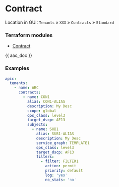 # Contract

Location in GUI:
`Tenants` » `XXX` » `Contracts` » `Standard`

### Terraform modules

* [Contract](https://registry.terraform.io/modules/netascode/contract/aci/latest)

{{ aac_doc }}
### Examples

```yaml
apic:
  tenants:
    - name: ABC
      contracts:
        - name: CON1
          alias: CON1-ALIAS
          description: My Desc
          scope: global
          qos_class: level3
          target_dscp: AF13
          subjects:
            - name: SUB1
              alias: SUB1-ALIAS
              description: My Desc
              service_graph: TEMPLATE1
              qos_class: level3
              target_dscp: AF13
              filters:
                - filter: FILTER1
                  action: permit
                  priority: default
                  log: 'yes'
                  no_stats: 'no'
```
